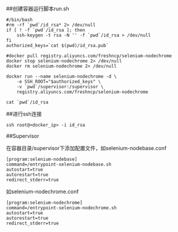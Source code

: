 ##创建容器运行脚本run.sh

    #/bin/bash
    #rm -rf `pwd`/id_rsa* 2> /dev/null
    if [ ! -f `pwd`/id_rsa ]; then
        ssh-keygen -t rsa -N '' -f `pwd`/id_rsa > /dev/null
    fi
    authorized_keys=`cat $(pwd)/id_rsa.pub`

    #docker pull registry.aliyuncs.com/freshncp/selenium-nodechrome
    docker stop selenium-nodechrome 2> /dev/null
    docker rm selenium-nodechrome 2> /dev/null

    docker run --name selenium-nodechrome -d \
        -e SSH_ROOT="$authorized_keys" \
        -v `pwd`/supervisor:/supervisor \
        registry.aliyuncs.com/freshncp/selenium-nodechrome

    cat `pwd`/id_rsa

##进行ssh连接

    ssh root@<docker_ip> -i id_rsa

##Supervisor

在容器目录/supervisor下添加配置文件，如selenium-nodebase.conf

    [program:selenium-nodebase]
    command=/entrypoint-selenium-nodebase.sh
    autostart=true
    autorestart=true
    redirect_stderr=true

如selenium-nodechrome.conf

    [program:selenium-nodechrome]
    command=/entrypoint-selenium-nodechrome.sh
    autostart=true
    autorestart=true
    redirect_stderr=true